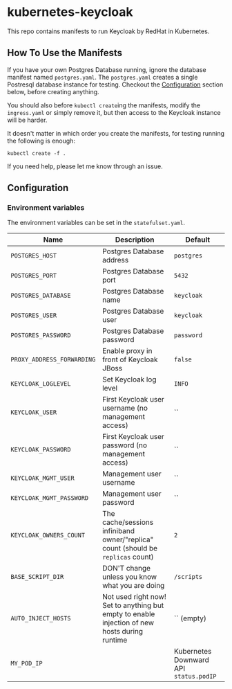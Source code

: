 # kubernetes-keycloak

This repo contains manifests to run Keycloak by RedHat in Kubernetes.

## How To Use the Manifests
If you have your own Postgres Database running, ignore the database manifest named `postgres.yaml`.
The `postgres.yaml` creates a single Postresql database instance for testing.
Checkout the [Configuration](#Configuration) section below, before creating anything.

You should also before `kubectl create`ing the manifests, modify the `ingress.yaml` or simply remove it, but then access to the Keycloak instance will be harder.

It doesn't matter in which order you create the manifests, for testing running the following is enough:
```
kubectl create -f .
```

If you need help, please let me know through an issue.

## Configuration
### Environment variables
The environment variables can be set in the `statefulset.yaml`.

| Name | Description | Default |
| ------------- |-------------| -----|
| `POSTGRES_HOST` | Postgres Database address | `postgres` |
| `POSTGRES_PORT` | Postgres Database port | `5432` |
| `POSTGRES_DATABASE` | Postgres Database name | `keycloak` |
| `POSTGRES_USER` | Postgres Database user | `keycloak` |
| `POSTGRES_PASSWORD` | Postgres Database password | `password` |
| `PROXY_ADDRESS_FORWARDING` | Enable proxy in front of Keycloak JBoss | `false` |
| `KEYCLOAK_LOGLEVEL` | Set Keycloak log level | `INFO` |
| `KEYCLOAK_USER` | First Keycloak user username (no management access) | `` |
| `KEYCLOAK_PASSWORD` | First Keycloak user password (no management access) | `` |
| `KEYCLOAK_MGMT_USER` | Management user username | `` |
| `KEYCLOAK_MGMT_PASSWORD` | Management user password | `` |
| `KEYCLOAK_OWNERS_COUNT` | The cache/sessions infiniband owner/"replica" count (should be `replicas` count) | `2` |
| `BASE_SCRIPT_DIR` | DON'T change unless you know what you are doing | `/scripts` |
| `AUTO_INJECT_HOSTS` | Not used right now! Set to anything but empty to enable injection of new hosts during runtime  | `` (empty) |
| `MY_POD_IP` |  | Kubernetes Downward API `status.podIP` |
